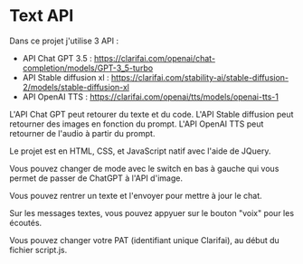 
# Text API

Dans ce projet j'utilise 3 API :

- API Chat GPT 3.5 : https://clarifai.com/openai/chat-completion/models/GPT-3_5-turbo
- API Stable diffusion xl : https://clarifai.com/stability-ai/stable-diffusion-2/models/stable-diffusion-xl
- API OpenAI TTS : https://clarifai.com/openai/tts/models/openai-tts-1

L'API Chat GPT peut retourer du texte et du code.
L'API Stable diffusion peut retourner des images en fonction du prompt.
L'API OpenAI TTS peut retourner de l'audio à partir du prompt.

Le projet est en HTML, CSS, et JavaScript natif avec l'aide de JQuery.

Vous pouvez changer de mode avec le switch en bas à gauche qui vous permet de passer de ChatGPT à l'API d'image.

Vous pouvez rentrer un texte et l'envoyer pour mettre à jour le chat.

Sur les messages textes, vous pouvez appyuer sur le bouton "voix" pour les écoutés.

Vous pouvez changer votre PAT (identifiant unique Clarifai), au début du fichier script.js.
